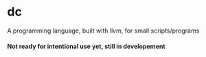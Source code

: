 # dc
A programming language, built with llvm, for small scripts/programs
#### Not ready for intentional use yet, still in developement
